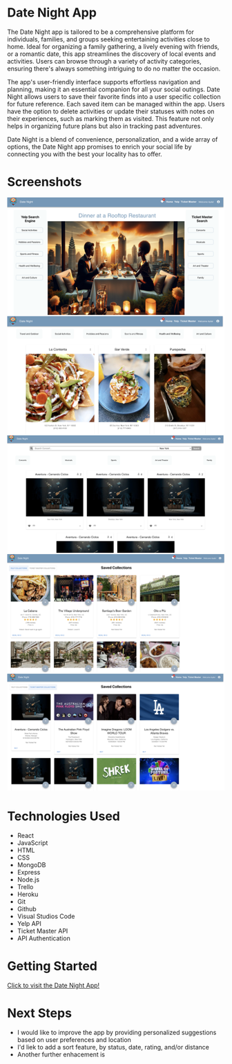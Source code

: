 # Date Night App

The Date Night app is tailored to be a comprehensive platform for individuals, families, and groups seeking entertaining activities close to home. Ideal for organizing a family gathering, a lively evening with friends, or a romantic date, this app streamlines the discovery of local events and activities. Users can browse through a variety of activity categories, ensuring there's always something intriguing to do no matter the occasion.

The app's user-friendly interface supports effortless navigation and planning, making it an essential companion for all your social outings. Date Night allows users to save their favorite finds into a user specific collection for future reference. Each saved item can be managed within the app. Users have the option to delete activities or update their statuses with notes on their experiences, such as marking them as visited. This feature not only helps in organizing future plans but also in tracking past adventures.

Date Night is a blend of convenience, personalization, and a wide array of options, the Date Night app promises to enrich your social life by connecting you with the best your locality has to offer.

# Screenshots

<img src="public/pic1.png">
<img src="public/pic2.png">
<img src="public/pic3.png">
<img src="public/pic4.png">
<img src="public/pic5.png">


# Technologies Used

- React
- JavaScript
- HTML
- CSS
- MongoDB
- Express
- Node.js
- Trello
- Heroku
- Git
- Github
- Visual Studios Code
- Yelp API
- Ticket Master API
- API Authentication


# Getting Started

[Click to visit the Date Night App!](https://date-night-app-57a5365aa17a.herokuapp.com/)

# Next Steps

- I would like to improve the app by providing personalized suggestions based on user preferences and location
- I'd liek to add a sort feature, by status, date, rating, and/or distance
- Another further enhacement is 